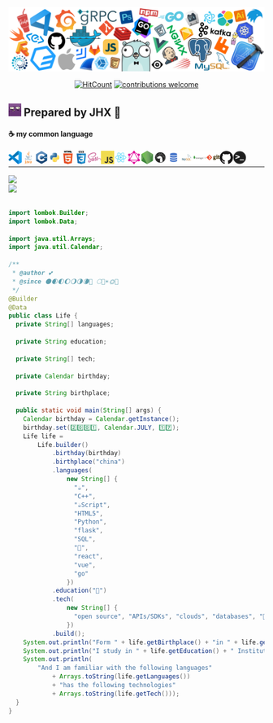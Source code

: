 ![header-image](.//header_white_.png)

<div align="center">

[![HitCount](http://hits.dwyl.com/iosyyy/iosyyy.svg)](https://github.com/iosyyy/iosyyy)
[![contributions welcome](https://img.shields.io/badge/contributions-welcome-brightgreen.svg?style=flat-square)](https://github.com/dwyl/hits/issues/74)

<!-- Docs badge not working ... if you have time to help investigate, please do.
[![Inline docs](http://inch-ci.org/github/dwyl/hits.svg?style=flat-square)](http://inch-ci.org/github/dwyl/hits)
-->
</div>

##  <img src="https://github.com/iosyyy/iosyyy/blob/main/%E5%A4%B4%E5%83%8F(3).gif" alt="image-20220102113009363" width="25" />  Prepared by JHX  📝
####  ☕ my common language
<div>
<img align="left" alt="Visual Studio Code" width="26px" src="https://raw.githubusercontent.com/github/explore/80688e429a7d4ef2fca1e82350fe8e3517d3494d/topics/visual-studio-code/visual-studio-code.png" />
<img align="left" alt="java" width="26px" src="https://raw.githubusercontent.com/github/explore/80688e429a7d4ef2fca1e82350fe8e3517d3494d/topics/java/java.png" />
<img align="left" alt="cpp" width="26px" src="https://raw.githubusercontent.com/github/explore/80688e429a7d4ef2fca1e82350fe8e3517d3494d/topics/cpp/cpp.png" />
<img align="left" alt="python" width="26px" src="https://raw.githubusercontent.com/github/explore/80688e429a7d4ef2fca1e82350fe8e3517d3494d/topics/python/python.png" />
<img align="left" alt="HTML5" width="26px" src="https://raw.githubusercontent.com/github/explore/80688e429a7d4ef2fca1e82350fe8e3517d3494d/topics/html/html.png" />
<img align="left" alt="CSS3" width="26px" src="https://raw.githubusercontent.com/github/explore/80688e429a7d4ef2fca1e82350fe8e3517d3494d/topics/css/css.png" />
<img align="left" alt="Sass" width="26px" src="https://raw.githubusercontent.com/github/explore/80688e429a7d4ef2fca1e82350fe8e3517d3494d/topics/sass/sass.png" />
<img align="left" alt="JavaScript" width="26px" src="https://raw.githubusercontent.com/github/explore/80688e429a7d4ef2fca1e82350fe8e3517d3494d/topics/javascript/javascript.png" />
<img align="left" alt="React" width="26px" src="https://raw.githubusercontent.com/github/explore/80688e429a7d4ef2fca1e82350fe8e3517d3494d/topics/react/react.png" />
<img align="left" alt="GraphQL" width="26px" src="https://raw.githubusercontent.com/github/explore/80688e429a7d4ef2fca1e82350fe8e3517d3494d/topics/graphql/graphql.png" />
<img align="left" alt="Node.js" width="26px" src="https://raw.githubusercontent.com/github/explore/80688e429a7d4ef2fca1e82350fe8e3517d3494d/topics/nodejs/nodejs.png" />
<img align="left" alt="Deno" width="26px" src="https://raw.githubusercontent.com/github/explore/361e2821e2dea67711cde99c9c40ed357061cf27/topics/deno/deno.png" />
<img align="left" alt="SQL" width="26px" src="https://raw.githubusercontent.com/github/explore/80688e429a7d4ef2fca1e82350fe8e3517d3494d/topics/sql/sql.png" />
<img align="left" alt="MySQL" width="26px" src="https://raw.githubusercontent.com/github/explore/80688e429a7d4ef2fca1e82350fe8e3517d3494d/topics/mysql/mysql.png" />
<img align="left" alt="MongoDB" width="26px" src="https://raw.githubusercontent.com/github/explore/80688e429a7d4ef2fca1e82350fe8e3517d3494d/topics/mongodb/mongodb.png" />
<img align="left" alt="Git" width="26px" src="https://raw.githubusercontent.com/github/explore/80688e429a7d4ef2fca1e82350fe8e3517d3494d/topics/git/git.png" />
<img align="left" alt="GitHub" width="26px" src="https://raw.githubusercontent.com/github/explore/78df643247d429f6cc873026c0622819ad797942/topics/github/github.png" />
<img align="left" alt="Terminal" width="26px" src="https://raw.githubusercontent.com/github/explore/80688e429a7d4ef2fca1e82350fe8e3517d3494d/topics/terminal/terminal.png" />
</div>
<br />

---
<div>
  <a href="https://github.com/anuraghazra/github-readme-stats" >
    <img align="center" src="https://github-readme-stats.vercel.app/api?username=iosyyy&show_icons=true&count_private=true&count_private=true" />
  </a>
</div>
<div>
  <a href="https://github.com/anuraghazra/convoychat">
    <img align="center" src="https://github-readme-stats.vercel.app/api/top-langs/?username=iosyyy&show_icons=true&hide_border=true&langs_count=15&layout=compact" />
  </a>
</div>
<br />

```java
import lombok.Builder;
import lombok.Data;

import java.util.Arrays;
import java.util.Calendar;

/**
 * @author 💕
 * @since 🌑🌒🌓🌔🌖🌗🌘🌚 🌕🌝☀️🌞🌟
 */
@Builder
@Data
public class Life {
  private String[] languages;

  private String education;

  private String[] tech;

  private Calendar birthday;

  private String birthplace;

  public static void main(String[] args) {
    Calendar birthday = Calendar.getInstance();
    birthday.set(2️⃣0️⃣0️⃣1️⃣, Calendar.JULY, 1️⃣7️⃣);
    Life life =
        Life.builder()
            .birthday(birthday)
            .birthplace("china")
            .languages(
                new String[] {
                  "☕",
                  "C++",
                  "☕Script",
                  "HTML5",
                  "Python",
                  "flask",
                  "SQL",
                  "🤖",
                  "react",
                  "vue",
                  "go"
                })
            .education("🏫")
            .tech(
                new String[] {
                  "open source", "APIs/SDKs", "clouds", "databases", "🍃 boot", "🍃 cloud"
                })
            .build();
    System.out.println("Form " + life.getBirthplace() + "in " + life.getBirthday() + ".");
    System.out.println("I study in " + life.getEducation() + " Institute of technology.");
    System.out.println(
        "And I am familiar with the following languages"
            + Arrays.toString(life.getLanguages())
            + "has the following technologies"
            + Arrays.toString(life.getTech()));
  }
}

```
